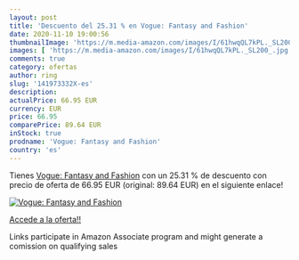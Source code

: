 ```yaml
---
layout: post
title: 'Descuento del 25.31 % en Vogue: Fantasy and Fashion'
date: 2020-11-10 19:00:56
thumbnailImage: 'https://m.media-amazon.com/images/I/61hwqQL7kPL._SL200_.jpg'
images: [ 'https://m.media-amazon.com/images/I/61hwqQL7kPL._SL200_.jpg' ]
comments: true
category: ofertas
author: ring
slug: '141973332X-es'
description:
actualPrice: 66.95 EUR
currency: EUR
price: 66.95
comparePrice: 89.64 EUR
inStock: true
prodname: 'Vogue: Fantasy and Fashion'
country: 'es'
---
```


Tienes [Vogue: Fantasy and Fashion](https://www.amazon.es/dp/141973332X/?tag=tolees-21) con un 25.31 % de descuento con precio de oferta de 66.95 EUR (original: 89.64 EUR) en el siguiente enlace!

[![Vogue: Fantasy and Fashion](https://m.media-amazon.com/images/I/61hwqQL7kPL._SL200_.jpg)](https://www.amazon.es/dp/141973332X/?tag=tolees-21)

[Accede a la oferta!!](https://www.amazon.es/dp/141973332X/?tag=tolees-21)

Links participate in Amazon Associate program and might generate a comission on qualifying sales


